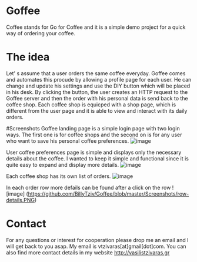 # Goffee
Coffee stands for Go for Coffee and it is a simple demo project for a quick way of ordering your coffee.

# The idea
Let' s assume that a user orders the same coffee everyday. Goffee comes and automates this procude by allowing a profile page for each user. He can change and update his settings and use the DIY button which will be placed in his desk. By clicking the button, the user creates an HTTP request to the Goffee server and then the order with his personal data is send back to the coffee shop. Each coffee shop is equicped with a shop page, which is different from the user page and it is able to view and interact with its daily orders.

#Screenshots
Goffee landing page is a simple login page with two login ways. The first one is for coffee shops and the second on is for any user who want to save his personal coffee preferences.
![image](https://github.com/BillyTziv/Goffee/blob/master/Screenshots/login.PNG)

User coffee preferences page is simple and displays only the necessary details about the coffee. I wanted to keep it simple and functional since it is quite easy to expand and display more details.
![image](https://github.com/BillyTziv/Goffee/blob/master/Screenshots/user-profile.PNG)

Each coffee shop has its own list of orders.
![image](https://github.com/BillyTziv/Goffee/blob/master/Screenshots/order-list.PNG)

In each order row more defails can be found after a click on the row
![image] (https://github.com/BillyTziv/Goffee/blob/master/Screenshots/row-details.PNG)

# Contact
For any questions or interest for cooperation please drop me an email and I will get back to you asap. My email is vtzivaras[at]gmail[dot]com. You can also find more contact details in my website http://vasilistzivaras.gr
